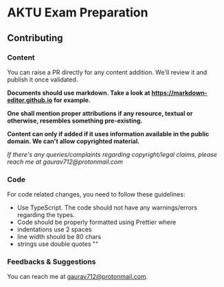# AKTU Exam Preparation

## Contributing

### Content

You can raise a PR directly for any content addition. We'll review it and publish it once validated.

**Documents should use markdown. Take a look at https://markdown-editor.github.io for example.**

**One shall mention proper attributions if any resource, textual or otherwise, resembles something pre-existing.**

**Content can only if added if it uses information available in the public domain. We can't allow copyrighted material.**

_If there's any queries/complaints regarding copyright/legal claims, please reach me at gaurav712@protonmail.com_

### Code

For code related changes, you need to follow these guidelines:

- Use TypeScript. The code should not have any warnings/errors regarding the types.
- Code should be properly formatted using Prettier where
- indentations use 2 spaces
- line width should be 80 chars
- strings use double quotes ""

### Feedbacks & Suggestions

You can reach me at gaurav712@protonmail.com.
